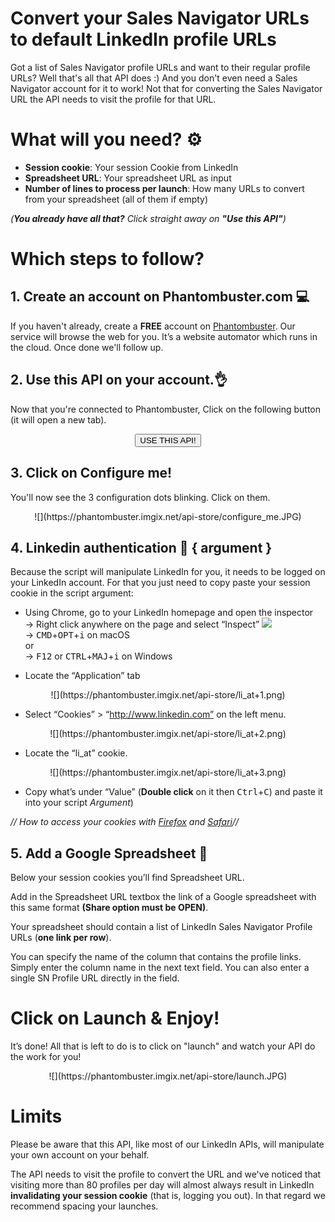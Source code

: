 # Convert your Sales Navigator URLs to default LinkedIn profile URLs

Got a list of Sales Navigator profile URLs and want to their regular profile URLs? 
Well that's all that API does :) And you don't even need a Sales Navigator account for it to work!
Not that for converting the Sales Navigator URL the API needs to visit the profile for that URL.

# What will you need? ⚙️ 

- **Session cookie**: Your session Cookie from LinkedIn
- **Spreadsheet URL**: Your spreadsheet URL as input
- **Number of lines to process per launch**: How many URLs to convert from your spreadsheet (all of them if empty)


_(**You already have all that?**  Click straight away on **"Use this API"**)_


# Which steps to follow?
## 1. Create an account on Phantombuster.com 💻
If you haven't already, create a **FREE** account on [Phantombuster](https://phantombuster.com/register). Our service will browse the web for you. It’s a website automator which runs in the cloud. Once done we'll follow up.


## 2. Use this API on your account.👌
Now that you're connected to Phantombuster, Click on the following button (it will open a new tab).

<center><button type="button" class="btn btn-warning callToAction" onclick="useThisApi()">USE THIS API!</button></center>

## 3. Click on Configure me!
You'll now see the 3 configuration dots blinking. Click on them.

<center>![](https://phantombuster.imgix.net/api-store/configure_me.JPG)</center>


## 4. Linkedin authentication 🔑 { argument }
Because the script will manipulate LinkedIn for you, it needs to be logged on your LinkedIn account. For that you just need to copy paste your session cookie in the script argument:
* Using Chrome, go to your LinkedIn homepage and open the inspector  
→ Right click anywhere on the page and select “Inspect” ![](https://phantombuster.imgix.net/api-store/Inspect+browser.png)  
→ <kbd>CMD</kbd>+<kbd>OPT</kbd>+<kbd>i</kbd> on macOS  
or  
→ <kbd>F12</kbd> or <kbd>CTRL</kbd>+<kbd>MAJ</kbd>+<kbd>i</kbd> on Windows

* Locate the “Application” tab

<center>![](https://phantombuster.imgix.net/api-store/li_at+1.png)</center>

* Select “Cookies” > “http://www.linkedin.com” on the left menu.

<center>![](https://phantombuster.imgix.net/api-store/li_at+2.png)</center>

* Locate the “li_at” cookie.

<center>![](https://phantombuster.imgix.net/api-store/li_at+3.png)</center/>

* Copy what’s under “Value” (**Double click** on it then <kbd>Ctrl</kbd>+<kbd>C</kbd>) and paste it into your script _Argument_)

_// How to access your cookies with <a href="https://developer.mozilla.org/en-US/docs/Tools/Storage_Inspector" target="_blank">Firefox</a> and <a href="https://www.macobserver.com/tmo/article/see_full_cookie_details_in_safari_5.1" target="_blank">Safari</a>//_


## 5. Add a Google Spreadsheet 📑
Below your session cookies you’ll find Spreadsheet URL.

Add in the Spreadsheet URL textbox the link of a Google spreadsheet with this same format **(Share option must be OPEN)**.

Your spreadsheet should contain a list of LinkedIn Sales Navigator Profile URLs (**one link per row**).

You can specify the name of the column that contains the profile links. Simply enter the column name in the next text field.
You can also enter a single SN Profile URL directly in the field.


# Click on Launch & Enjoy!
It’s done! All that is left to do is to click on "launch" and watch your API do the work for you!

<center>![](https://phantombuster.imgix.net/api-store/launch.JPG)</center>

# Limits

Please be aware that this API, like most of our LinkedIn APIs, will manipulate your own account on your behalf.

The API needs to visit the profile to convert the URL and we've noticed that visiting more than 80 profiles per day will almost always result in LinkedIn **invalidating your session cookie** (that is, logging you out). In that regard we recommend spacing your launches.